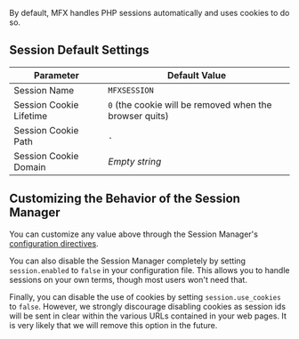By default, MFX handles PHP sessions automatically and uses cookies to do so.

## Session Default Settings

| Parameter               | Default Value                                           |
| ----------------------- | ------------------------------------------------------- |
| Session Name            | `MFXSESSION`                                            |
| Session Cookie Lifetime | `0` (the cookie will be removed when the browser quits) |
| Session Cookie Path     | `.`                                                     |
| Session Cookie Domain   | _Empty string_                                          |

## Customizing the Behavior of the Session Manager

You can customize any value above through the Session Manager's [configuration directives](Configuration-Directives#session-management).

You can also disable the Session Manager completely by setting `session.enabled` to `false` in your configuration file. This allows you to handle sessions on your own terms, though most users won't need that.

Finally, you can disable the use of cookies by setting `session.use_cookies` to `false`. However, we strongly discourage disabling cookies as session ids will be sent in clear within the various URLs contained in your web pages. It is very likely that we will remove this option in the future.
